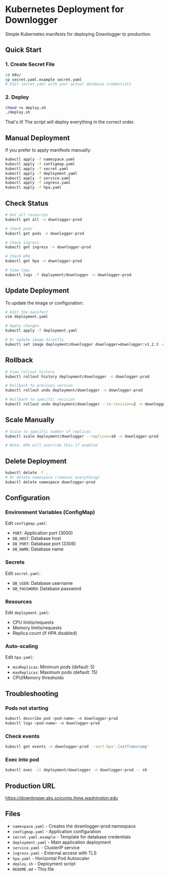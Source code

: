 # Kubernetes Deployment for Downlogger

Simple Kubernetes manifests for deploying Downlogger to production.

## Quick Start

### 1. Create Secret File

```bash
cd k8s/
cp secret.yaml.example secret.yaml
# Edit secret.yaml with your actual database credentials
```

### 2. Deploy

```bash
chmod +x deploy.sh
./deploy.sh
```

That's it! The script will deploy everything in the correct order.

## Manual Deployment

If you prefer to apply manifests manually:

```bash
kubectl apply -f namespace.yaml
kubectl apply -f configmap.yaml
kubectl apply -f secret.yaml
kubectl apply -f deployment.yaml
kubectl apply -f service.yaml
kubectl apply -f ingress.yaml
kubectl apply -f hpa.yaml
```

## Check Status

```bash
# Get all resources
kubectl get all -n downlogger-prod

# Check pods
kubectl get pods -n downlogger-prod

# Check ingress
kubectl get ingress -n downlogger-prod

# Check HPA
kubectl get hpa -n downlogger-prod

# View logs
kubectl logs -f deployment/downlogger -n downlogger-prod
```

## Update Deployment

To update the image or configuration:

```bash
# Edit the manifest
vim deployment.yaml

# Apply changes
kubectl apply -f deployment.yaml

# Or update image directly
kubectl set image deployment/downlogger downlogger=downlogger:v1.2.3 -n downlogger-prod
```

## Rollback

```bash
# View rollout history
kubectl rollout history deployment/downlogger -n downlogger-prod

# Rollback to previous version
kubectl rollout undo deployment/downlogger -n downlogger-prod

# Rollback to specific revision
kubectl rollout undo deployment/downlogger --to-revision=2 -n downlogger-prod
```

## Scale Manually

```bash
# Scale to specific number of replicas
kubectl scale deployment/downlogger --replicas=10 -n downlogger-prod

# Note: HPA will override this if enabled
```

## Delete Deployment

```bash
kubectl delete -f .
# Or delete namespace (removes everything)
kubectl delete namespace downlogger-prod
```

## Configuration

### Environment Variables (ConfigMap)
Edit `configmap.yaml`:
- `PORT`: Application port (3000)
- `DB_HOST`: Database host
- `DB_PORT`: Database port (3306)
- `DB_NAME`: Database name

### Secrets
Edit `secret.yaml`:
- `DB_USER`: Database username
- `DB_PASSWORD`: Database password

### Resources
Edit `deployment.yaml`:
- CPU limits/requests
- Memory limits/requests
- Replica count (if HPA disabled)

### Auto-scaling
Edit `hpa.yaml`:
- `minReplicas`: Minimum pods (default: 5)
- `maxReplicas`: Maximum pods (default: 15)
- CPU/Memory thresholds

## Troubleshooting

### Pods not starting
```bash
kubectl describe pod <pod-name> -n downlogger-prod
kubectl logs <pod-name> -n downlogger-prod
```

### Check events
```bash
kubectl get events -n downlogger-prod --sort-by='.lastTimestamp'
```

### Exec into pod
```bash
kubectl exec -it deployment/downlogger -n downlogger-prod -- sh
```

## Production URL

https://downlogger.aks.scicomp.ihme.washington.edu

## Files

- `namespace.yaml` - Creates the downlogger-prod namespace
- `configmap.yaml` - Application configuration
- `secret.yaml.example` - Template for database credentials
- `deployment.yaml` - Main application deployment
- `service.yaml` - ClusterIP service
- `ingress.yaml` - External access with TLS
- `hpa.yaml` - Horizontal Pod Autoscaler
- `deploy.sh` - Deployment script
- `README.md` - This file

